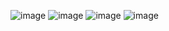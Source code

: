 ![image](https://github.com/ismaelnv/FrontEncajandoSonrisas/assets/103788750/162d2aec-afa9-4a81-9b68-7ddb082fa081)
![image](https://github.com/ismaelnv/FrontEncajandoSonrisas/assets/103788750/29003a0e-2393-45e8-be8b-389ed57ada48)
![image](https://github.com/ismaelnv/FrontEncajandoSonrisas/assets/103788750/a7065b0e-7bf2-407f-b70b-1e3c4f6a5996)
![image](https://github.com/ismaelnv/FrontEncajandoSonrisas/assets/103788750/16eda8f5-d7d5-4ece-8650-9beb9a12f2c1)


